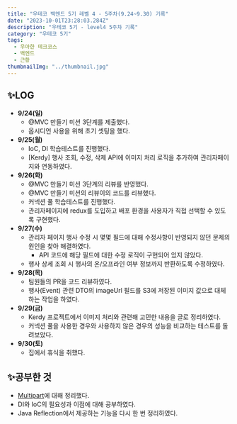 ```yaml
---
title: "우테코 백엔드 5기 레벨 4 - 5주차(9.24~9.30) 기록"
date: "2023-10-01T23:28:03.284Z"
description: "우테코 5기 - level4 5주차 기록"
category: "우테코 5기"
tags:
  - 우아한 테크코스
  - 백엔드
  - 근황
thumbnailImg: "../thumbnail.jpg"
---
```


## ✨LOG

- **9/24(일)**
    - @MVC 만들기 미션 3단계를 제출했다.
    - 옵시디언 사용을 위해 초기 셋팅을 했다.
- **9/25(월)**
    - IoC, DI 학습테스트를 진행했다.
    - [Kerdy] 행사 조회, 수정, 삭제 API에 이미지 처리 로직을 추가하여 관리자페이지와 연동하였다.
- **9/26(화)**
    - @MVC 만들기 미션 3단계의 리뷰를 반영했다.
    - @MVC 만들기 미션의 리뷰이의 코드를 리뷰했다.
    - 커넥션 풀 학습테스트를 진행했다.
    - 관리자페이지에 redux를 도입하고 배포 환경을 사용자가 직접 선택할 수 있도록 구현했다.
- **9/27(수)**
    - 관리자 페이지 행사 수정 시 몇몇 필드에 대해 수정사항이 반영되지 않던 문제의 원인을 찾아 해결하였다.
        - API 코드에 해당 필드에 대한 수정 로직이 구현되어 있지 않았다.
    - 행사 상세 조회 시 행사의 온/오프라인 여부 정보까지 반환하도록 수정하였다.
- **9/28(목)**
    - 팀원들의 PR을 코드 리뷰하였다.
    - 행사(Event) 관련 DTO의 imageUrl 필드를 S3에 저장된 이미지 값으로 대체하는 작업을 하였다.
- **9/29(금)**
    - Kerdy 프로젝트에서 이미지 처리와 관련해 고민한 내용을 글로 정리하였다.
    - 커넥션 풀을 사용한 경우와 사용하지 않은 경우의 성능을 비교하는 테스트를 돌려보았다.
- **9/30(토)**
    - 집에서 휴식을 취했다.

## ✨공부한 것

- [Multipart](https://amaran-th.github.io/%EC%A3%BC%EC%A0%80%EB%A6%AC%EC%A3%BC%EC%A0%80%EB%A6%AC/[HTTP]%20Multipart%20%EC%9A%94%EC%B2%AD/)에 대해 정리했다.
- DI와 IoC의 필요성과 이점에 대해 공부하였다.
- Java Reflection에서 제공하는 기능을 다시 한 번 정리하였다.
